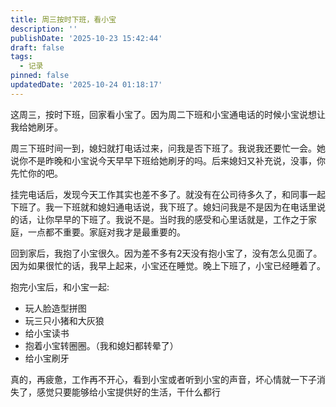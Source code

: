 ```yaml
---
title: 周三按时下班，看小宝
description: ''
publishDate: '2025-10-23 15:42:44'
draft: false
tags:
  - 记录
pinned: false
updatedDate: '2025-10-24 01:18:17'
---
```


这周三，按时下班，回家看小宝了。因为周二下班和小宝通电话的时候小宝说想让我给她刷牙。

周三下班时间一到，媳妇就打电话过来，问我是否下班了。我说我还要忙一会。她说你不是昨晚和小宝说今天早早下班给她刷牙的吗。后来媳妇又补充说，没事，你先忙你的吧。

挂完电话后，发现今天工作其实也差不多了。就没有在公司待多久了，和同事一起下班了。我一下班就和媳妇通电话说，我下班了。媳妇问我是不是因为在电话里说的话，让你早早的下班了。我说不是。当时我的感受和心里话就是，工作之于家庭，一点都不重要。家庭对我才是最重要的。

回到家后，我抱了小宝很久。因为差不多有2天没有抱小宝了，没有怎么见面了。因为如果很忙的话，我早上起来，小宝还在睡觉。晚上下班了，小宝已经睡着了。

抱完小宝后，和小宝一起:
- 玩人脸造型拼图
- 玩三只小猪和大灰狼
- 给小宝读书
- 抱着小宝转圈圈。（我和媳妇都转晕了）
- 给小宝刷牙

真的，再疲惫，工作再不开心，看到小宝或者听到小宝的声音，坏心情就一下子消失了，感觉只要能够给小宝提供好的生活，干什么都行




